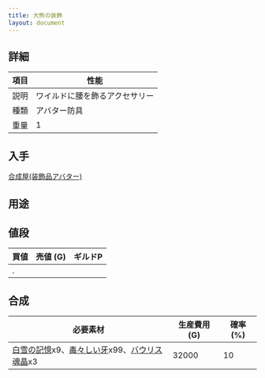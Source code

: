 ```yaml
---
title: 大熊の装飾
layout: document
---
```

## 詳細

|項目|性能|
|---|---|
|説明|ワイルドに腰を飾るアクセサリー|
|種類|アバター防具|
|重量|1|

## 入手

[合成屋(装飾品アバター)](合成屋(装飾品アバター))

## 用途

## 値段

|買値|売値 (G)|ギルドP|
|---|---|---|
|.|||

## 合成

|必要素材|生産費用 (G)|確率 (%)|
|---|---|---|
|[白雪の記憶](白雪の記憶)x9、[毒々しい牙](毒々しい牙)x99、[バウリス魂晶](バウリス魂晶)x3|32000|10|

